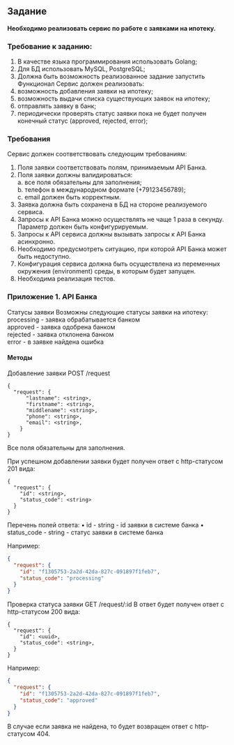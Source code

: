 ## Задание


**Необходимо реализовать сервис по работе с заявками на ипотеку.**


### Требование к заданию:
1. В качестве языка программирования использовать Golang;
2. Для БД использовать MySQL, PostgreSQL;
3. Должна быть возможность реализованное задание запустить
Функционал
Сервис должен реализовать:
1. возможность добавления заявки на ипотеку;
2. возможность выдачи списка существующих заявок на ипотеку;
3. отправлять заявку в банк;
4. периодически проверять статус заявки пока не будет получен конечный статус (approved, rejected, error);


### Требования
Сервис должен соответствовать следующим требованиям:
1. Поля заявки соответствовать полям, принимаемым API Банка.
2. Поля заявки должны валидироваться: \
a. все поля обязательны для заполнения; \
b. телефон в международном формате (+79123456789); \
c. email должен быть корректным.
3. Заявка должна быть сохранена в БД на стороне реализуемого сервиса.
4. Запросы к API Банка можно осуществлять не чаще 1 раза в секунду. Параметр должен быть конфигурируемым.
5. Запросы к API сервиса должны вызывать запросы к API Банка асинхронно.
6. Необходимо предусмотреть ситуацию, при которой API Банка может быть недоступно.
7. Конфигурация сервиса должна быть осуществлена из переменных окружения (environment) среды, в которым будет запущен.
8. Необходима реализация тестов.


### Приложение 1. API Банка
Статусы заявки
Возможны следующие статусы заявки на ипотеку: \
processing - заявка обрабатывается банком \
approved - заявка одобрена банком \
rejected - заявка отклонена банком \
error - в заявке найдена ошибка 


#### Методы
Добавление заявки
POST /request
```
{
  "request": {
      "lastname": <string>,
      "firstname": <string>,
      "middlename": <string>,
      "phone": <string>,
      "email": <string>,
    }
}
```

Все поля обязательны для заполнения.

При успешном добавлении заявки будет получен ответ с http-статусом 201 вида:
```
{
  "request": {
    "id": <string>,
	"status_code": <string>
  }
}
```

Перечень полей ответа:
    • id - string - id заявки в системе банка
    • status_code - string - статус заявки в системе банка

Например:
```json
{
  "request": {
    "id": "f1305753-2a2d-42da-827c-091897f1feb7",
    "status_code": "processing"
  }
}
```

Проверка статуса заявки
GET /request/:id
В ответ будет получен ответ с http-статусом 200 вида:
```
{
  "request": {
    "id": <uuid>,
    "status_code": <string>,
  }
}
```

Например:
```json
{
  "request": {
    "id": "f1305753-2a2d-42da-827c-091897f1feb7",
    "status_code": "approved"
  }
}
```
В случае если заявка не найдена, то будет возвращен ответ с http-статусом 404.
